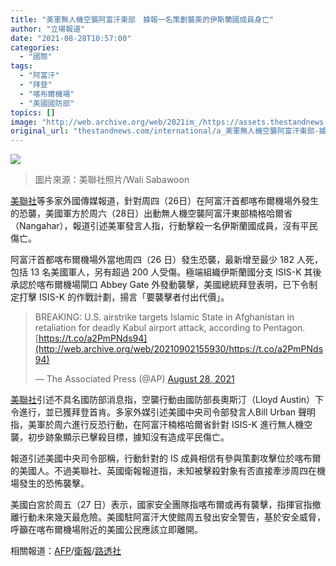 ```yaml
---
title: "美軍無人機空襲阿富汗東部　據報一名策劃襲美的伊斯蘭國成員身亡"
author: "立場報道"
date: "2021-08-28T10:57:00"
categories:
  - "國際"
tags:
  - "阿富汗"
  - "拜登"
  - "喀布爾機場"
  - "美國國防部"
topics: []
image: "http://web.archive.org/web/2021im_/https://assets.thestandnews.com/media/photos/afghan-1.png"
original_url: "thestandnews.com/international/a_美軍無人機空襲阿富汗東部-據報一名伊斯蘭國成員身亡"
---
```

![](http://web.archive.org/web/2021im_/https://assets.thestandnews.com/media/photos/afghan-1.png)
> 圖片來源：美聯社照片/Wali Sabawoon

[美聯社](http://web.archive.org/web/20210902155930/https://apnews.com/article/lifestyle-travel-pakistan-4851a0ab07bfd33a6cedc7122c6e08a1)等多家外國傳媒報道，針對周四（26日）在阿富汗首都喀布爾機場外發生的恐襲，美國軍方於周六（28日）出動無人機空襲阿富汗東部楠格哈爾省（Nangahar），報道引述美軍發言人指，行動擊殺一名伊斯蘭國成員，沒有平民傷亡。

阿富汗首都喀布爾機場外當地周四（26 日）發生恐襲，最新增至最少 182 人死，包括 13 名美國軍人，另有超過 200 人受傷。極端組織伊斯蘭國分支 ISIS-K 其後承認於喀布爾機場閘口 Abbey Gate 外發動襲擊，美國總統拜登表明，已下令制定打擊 ISIS-K 的作戰計劃，揚言「要襲擊者付出代價」。

> BREAKING: U.S. airstrike targets Islamic State in Afghanistan in retaliation for deadly Kabul airport attack, according to Pentagon. [https://t.co/a2PmPNds94](http://web.archive.org/web/20210902155930/https://t.co/a2PmPNds94)
> 
> — The Associated Press (@AP) [August 28, 2021](http://web.archive.org/web/20210902155930/https://twitter.com/AP/status/1431429924301193220?ref_src=twsrc%5Etfw)

[美聯社](http://web.archive.org/web/20210902155930/https://apnews.com/article/asia-pacific-evacuations-kabul-islamic-state-group-7f146c8ae5d9e9ab225025527e421226)引述不具名國防部消息指，空襲行動由國防部長奧斯汀（Lloyd Austin）下令進行，並已獲拜登首肯。多家外媒引述美國中央司令部發言人Bill Urban 聲明指，美軍於周六進行反恐行動，在阿富汗楠格哈爾省針對 ISIS-K 進行無人機空襲，初步跡象顯示已擊殺目標，據知沒有造成平民傷亡。

報道引述美國中央司令部稱，行動針對的 IS 成員相信有參與策劃攻擊位於喀布爾的美國人。不過美聯社、英國衛報報道指，未知被擊殺對象有否直接牽涉周四在機場發生的恐怖襲擊。

美國白宮於周五（27 日）表示，國家安全團隊指喀布爾或再有襲擊，指揮官指撤離行動未來幾天最危險。美國駐阿富汗大使館周五發出安全警告，基於安全威脅，呼籲在喀布爾機場附近的美國公民應該立即離開。

相關報道：[AFP](http://web.archive.org/web/20210902155930/https://apnews.com/article/lifestyle-travel-pakistan-4851a0ab07bfd33a6cedc7122c6e08a1)/[衛報](http://web.archive.org/web/20210902155930/https://www.theguardian.com/world/live/2021/aug/28/afghanistan-live-news-uks-ability-to-process-evacuations-extremely-reduced-as-us-on-alert-for-further-attacks)/[路透社](http://web.archive.org/web/20210902155930/https://www.reuters.com/world/asia-pacific/western-nations-race-complete-afghan-evacuation-deadline-looms-2021-08-25/)